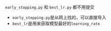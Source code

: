 `early_stopping.py` 和 `best_lr.py` 都不用提交

* `early_stopping.py`是从网上找的，可以直接导入
* `best_lr`是用来获取模型最好的`learning_rate`
